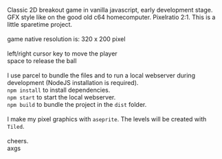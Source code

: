 Classic 2D breakout game in vanilla javascript, early development stage.
GFX style like on the good old c64 homecomputer. Pixelratio 2:1. This is a little sparetime project.
<br><br>
game native resolution is: 320 x 200 pixel <br>
<br>
left/right cursor key to move the player <br>
space to release the ball <br>
<br>
I use parcel to bundle the files and to run a local webserver during development
(NodeJS installation is required).
<br>
`npm install` to install dependencies.<br>
`npm start` to start the local webserver.<br>
`npm build` to bundle the project in the `dist` folder. <br>
<br>
I make my pixel graphics with `aseprite`.
The levels will be created with `Tiled`.
<br><br>
cheers.<br>
axgs